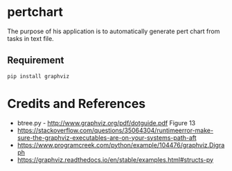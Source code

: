 # pertchart

The purpose of his application is to automatically generate pert chart from tasks in text file.

## Requirement
`pip install graphviz`

# Credits and References
- btree.py - http://www.graphviz.org/pdf/dotguide.pdf Figure 13
- https://stackoverflow.com/questions/35064304/runtimeerror-make-sure-the-graphviz-executables-are-on-your-systems-path-aft
- https://www.programcreek.com/python/example/104476/graphviz.Digraph
- https://graphviz.readthedocs.io/en/stable/examples.html#structs-py
